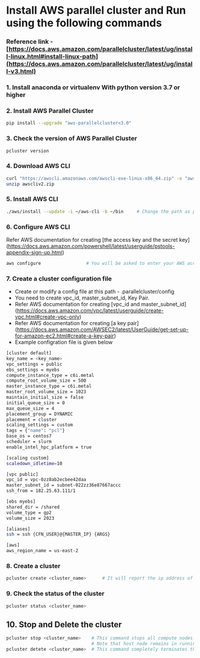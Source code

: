 
# Install AWS parallel cluster and Run using the following commands

### Reference link - [https://docs.aws.amazon.com/parallelcluster/latest/ug/install-linux.html#install-linux-path](https://docs.aws.amazon.com/parallelcluster/latest/ug/install-v3.html)

### 1. Install anaconda or virtualenv With python version 3.7 or higher 
### 2. Install AWS Parallel Cluster
```bash
pip install --upgrade "aws-parallelcluster<3.0"
```

### 3. Check the version of AWS Parallel Cluster
```bash
pcluster version
```

### 4. Download AWS CLI
```bash
curl "https://awscli.amazonaws.com/awscli-exe-linux-x86_64.zip" -o "awscliv2.zip"
unzip awscliv2.zip
```

### 5. Install AWS CLI
```bash
./aws/install --update -i ~/aws-cli -b ~/bin     # Change the path as per your requirement
```

### 6. Configure AWS CLI
Refer AWS documentation for creating [the access key and the secret key] (https://docs.aws.amazon.com/powershell/latest/userguide/pstools-appendix-sign-up.html)
```bash
aws configure                 # You will be asked to enter your AWS access key and secret key. Ask your admin for the same. You also need to have IAM access.
```

### 7. Create a cluster configuration file

* Create or modify a config file at this path - .parallelcluster/config
* You need to create vpc_id, master_subnet_id, Key Pair.
* Refer AWS documentation for creating [vpc_id and master_subnet_id] (https://docs.aws.amazon.com/vpc/latest/userguide/create-vpc.html#create-vpc-only)
* Refer AWS documentation for creating [a key pair] (https://docs.aws.amazon.com/AWSEC2/latest/UserGuide/get-set-up-for-amazon-ec2.html#create-a-key-pair)
* Example configration file is given below
```bash
[cluster default]
key_name = <key_name>
vpc_settings = public
ebs_settings = myebs
compute_instance_type = c6i.metal
compute_root_volume_size = 500
master_instance_type = c6i.metal
master_root_volume_size = 1023
maintain_initial_size = false
initial_queue_size = 0
max_queue_size = 4
placement_group = DYNAMIC
placement = cluster
scaling_settings = custom
tags = {"name": "pcl"}
base_os = centos7
scheduler = slurm
enable_intel_hpc_platform = true

[scaling custom]
scaledown_idletime=10

[vpc public]
vpc_id = vpc-0zz8ab2ecbee42daa
master_subnet_id = subnet-022zz36e87667accc
ssh_from = 182.25.63.111/1

[ebs myebs]
shared_dir = /shared
volume_type = gp2
volume_size = 2023

[aliases]
ssh = ssh {CFN_USER}@{MASTER_IP} {ARGS}

[aws]
aws_region_name = us-east-2
```

### 8. Create a cluster
```bash
pcluster create <cluster_name>      # It will report the ip address of the master node. ssh to the master node using the ip address.
```

### 9. Check the status of the cluster
```bash
pcluster status <cluster_name>
```

## 10. Stop and Delete the cluster
```bash
pcluster stop <cluster_name>    # This command stops all compute nodes. Ensure that the cluster is in STOPPED state using pcluster status command.
                                # Note that host node remains in running state while the cluster is stopped.
pcluster detete <cluster_name>  # This command completely terminates the cluster including all compute nodes, host node and the shared drive.
```
